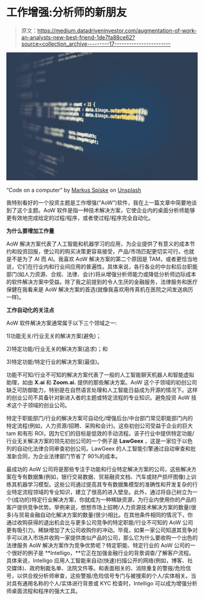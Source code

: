 # 工作增强:分析师的新朋友

> 原文：<https://medium.datadriveninvestor.com/augmentation-of-work-an-analysts-new-best-friend-1de7fa88ce62?source=collection_archive---------17----------------------->

![](img/0e16718f464023f04b323b2ac5a14800.png)

“Code on a computer” by [Markus Spiske](https://unsplash.com/@markusspiske?utm_source=medium&utm_medium=referral) on [Unsplash](https://unsplash.com?utm_source=medium&utm_medium=referral)

我特别看好的一个投资主题是工作增强(“AoW”)软件，我在上一篇文章中简要地谈到了这个主题。AoW 软件是指一种技术解决方案，它使企业内的桌面分析师能够更有效地完成给定的过程/程序，或者使过程/程序完全自动化。

**为什么要增加工作量**

AoW 解决方案代表了人工智能和机器学习的应用，为企业提供了有意义的成本节约和投资回报，使公司的购买决策更容易接受，产品/市场匹配更切实可行。也就是不是为了 AI 而 AI。我喜欢 AoW 解决方案的第二个原因是 TAM，或者更恰当地说，它们在行业内和行业间应用的普遍性。具体来说，各行各业的中台和后台职能部门(如人力资源、合规、法律、会计)将从增强分析师能力或降低分析师边际成本的软件解决方案中受益。除了我之前提到的令人生厌的金融服务，法律服务和医疗保健在我看来是 AoW 解决方案的首选(就像我喜欢用传真机在医院之间发送病历一样)。

**工作自动化的关注点**

AoW 软件解决方案通常属于以下三个领域之一:

1)功能无关/行业无关的解决方案(避免)；

2)特定功能/行业无关的解决方案(追求)；和

3)特定功能/特定行业的解决方案(最佳)。

功能不可知/行业不可知的解决方案代表了一般的人工智能聊天机器人和智能虚拟助理，如由 **X.ai** 和 **Zoom.ai.** 提供的那些解决方案。AoW 这个子领域的初创公司缺乏可防御能力，特别是在自然语言处理和人工智能日益成为开源的情况下。这样的创业公司不具备针对新进入者的主题或特定流程的专业知识。避免投资 AoW 技术这个子领域的创业公司。

特定于职能部门/行业的解决方案可自动化/增强后台/中台部门常见职能部门内的特定流程(例如，人力资源/招聘、采购和会计)。这些初创公司受益于企业的巨大 tam 和有形 ROI，因为它们的目标是低效的手动流程。该子行业中提供特定功能/行业无关解决方案的领先初创公司的一个例子是 **LawGeex** ，这是一家位于以色列的自动化法律合同审查初创公司。LawGeex 的人工智能引擎通过自动审查和批准新合同，为企业法律部门节省了 90%的成本。

最成功的 AoW 公司将是那些专注于功能和行业特定解决方案的公司，这些解决方案在专有数据集(例如，银行交易数据、贸易融资文档、汽车或财产损坏图像)上训练其机器学习模型。这些公司通过提高其专有数据集模型的准确性和开发复杂的行业特定流程领域的专业知识，建立了很高的进入壁垒。此外，通过将自己树立为一个(成功的)特定行业解决方案，你就成为一种稀缺资源，为行业内使用你的产品的客户提供竞争优势。举例来说，想想市场上招聘/人力资源技术解决方案的数量(很多)与贸易金融自动化解决方案的数量(很少)相比。在其他条件相同的情况下，你通过收购获得的退出机会比与更多公司竞争的特定职能/行业不可知的 AoW 公司更有吸引力。稀缺增加了大公司收购你的冲动。毕竟，如果一家公司知道其竞争对手可以进入市场并收购一家提供类似产品的公司，那么它为什么要收购一个出色的法律服务 AoW 解决方案作为竞争优势呢？特定职能、特定行业的 AoW 公司的一个很好的例子是 **Intelligo，**它正在加强金融行业的背景调查/了解客户流程。具体来说，Intelligo 应用人工智能来自动(快速)扫描公开的网络(例如，博客、社交媒体)、政府制裁名单、法院文件等。和表面相关的、消除重复的警报/危险信号，以供合规分析师审查，这些警报/危险信号专门与被搜索的个人/实体相关。当对具有通用名称的个人/实体进行背景或 KYC 检查时，Intelligo 可以成为增强分析师桌面流程和程序的强大工具。